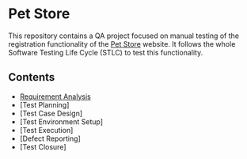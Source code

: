 # Pet Store

This repository contains a QA project focused on manual testing of the registration functionality of the [Pet Store](https://jpetstore.mate.academy/actions/Catalog.action) website. It follows the whole Software Testing Life Cycle (STLC) to test this functionality.

## Contents
- [Requirement Analysis](https://docs.google.com/document/d/1o_YecVKYlnqvztHo4UajpLIZPAy73mcyv04hINwl4gk/edit?usp=sharing) 
- [Test Planning] 
- [Test Case Design]
- [Test Environment Setup]
- [Test Execution]
- [Defect Reporting]
- [Test Closure]
